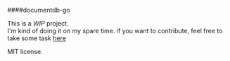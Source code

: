####documentdb-go

This is a <i>WIP</i> project.  
I'm kind of doing it on my spare time. if you want to contribute, feel free to take some task [here](https://github.com/a8m/documentdb-go/issues/1)

MIT license.

